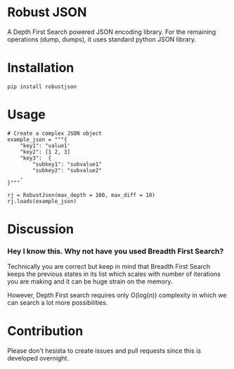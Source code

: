 # Robust JSON
A Depth First Search powered JSON encoding library. For the remaining operations (dump, dumps), it uses standard python JSON library.

# Installation
```
pip install robustjson
```

# Usage

```
# Create a complex JSON object
example_json = """{
    "key1": "value1'
    "key2": [1 2, 3]
    "key3":  {
        "subkey1": "subvalue1"
        "subkey2": "subvalue2"
    ,
}"""

rj = RobustJson(max_depth = 100, max_diff = 10)
rj.loads(example_json)

```

# Discussion
### Hey I know this. Why not have you used Breadth First Search?
Technically you are correct but keep in mind that Breadth First Search keeps the previous states in its list which 
scales with number of iterations you are making and it can be huge strain on the memory.

However, Depth First search requires only O(log(n)) complexity in which we can search a lot more possibilities.

# Contribution
Please don't hesista to create issues and pull requests since this is developed overnight.